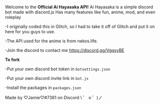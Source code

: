 Welcome to the **Official Ai Hayasaka API!**
Ai Hayasaka is a simple discord bot made with discord.js Has many features like fun, anime, mod, and even roleplay


-I originally coded this in Glitch, so I had to take it off of Glitch and put it on here for you guys to use.

-The API used for the anime is from nekos.life.

-Join the discord to contact me https://discord.gg/VgqsyBE


**To fork**

-Put your own discord bot token in `botsettings.json`

-Put your own discord invite link in `bot.js`

-Install the packages in `packages.json`

Made by ♡Jamie♡#7381 on Discord
\ ゜ o ゜)ノ
